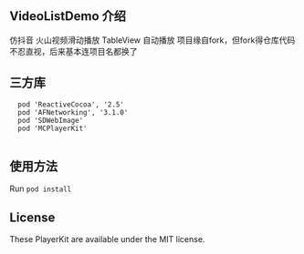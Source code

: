 ## VideoListDemo 介绍

仿抖音 火山视频滑动播放 TableView 自动播放
项目缘自fork，但fork得仓库代码不忍直视，后来基本连项目名都换了

## 三方库

```
  pod 'ReactiveCocoa', '2.5'
  pod 'AFNetworking', '3.1.0'
  pod 'SDWebImage'
  pod 'MCPlayerKit'
  
```


## 使用方法

Run `pod install`


## License

These PlayerKit are available under the MIT license.